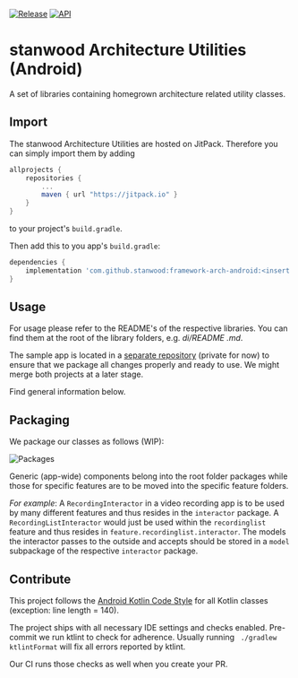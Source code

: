 [![Release](https://jitpack.io/v/stanwood/framework-arch-android.svg?style=flat-square)](https://jitpack.io/#stanwood/framework-arch-android)
[![API](https://img.shields.io/badge/API-16%2B-blue.svg?style=flat)](https://android-arsenal.com/api?level=16)

# stanwood Architecture Utilities (Android)

A set of libraries containing homegrown architecture related utility classes.

## Import

The stanwood Architecture Utilities are hosted on JitPack. Therefore you can simply
import them by adding

```groovy
allprojects {
    repositories {
        ...
        maven { url "https://jitpack.io" }
    }
}
```

to your project's `build.gradle`.

Then add this to you app's `build.gradle`:

```groovy
dependencies {
    implementation 'com.github.stanwood:framework-arch-android:<insert latest version here>' // aar version available as well
}
```

## Usage

For usage please refer to the README's of the respective libraries. You can find them at the root of the library folders, e.g. _di/README
.md_.

The sample app is located in a [separate repository](https://github.com/stanwood/architecture_sample_github_android) (private for now) to ensure that we package all changes properly and ready to use. We might merge both projects at a later stage.

Find general information below.

## Packaging

We package our classes as follows (WIP):

![Packages](https://imgur.com/PVvcczQ.png)

Generic (app-wide) components belong into the root folder packages while those for specific features are to be moved into the specific feature folders.

_For example_: A `RecordingInteractor` in a video recording app is to be used by many different features and thus resides in the `interactor` package. A `RecordingListInteractor` would just be used within the `recordinglist` feature and thus resides in `feature.recordinglist.interactor`. The models the interactor passes to the outside and accepts should be stored in a `model` subpackage of the respective `interactor` package.

## Contribute

This project follows the [Android Kotlin Code Style](https://android.github.io/kotlin-guides/style.html)
for all Kotlin classes (exception: line length = 140).

The project ships with all necessary IDE settings and checks enabled. Pre-commit we run ktlint to check for adherence. Usually running `
./gradlew ktlintFormat` will fix all errors reported by ktlint.

Our CI runs those checks as well when you create your PR.
